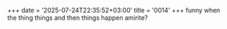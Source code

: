 +++
date = '2025-07-24T22:35:52+03:00'
title = '0014'
+++
funny when the thing things and then things happen amirite?
